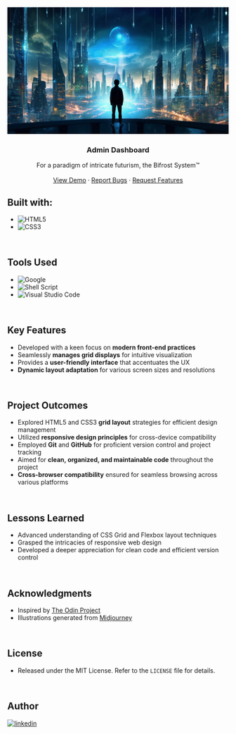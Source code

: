 <div align="center">
  <a href="https://weissey.github.io/Bifrost-Admin-Dashboard/">
      <img src="Assets/readme-landscape.png" alt="Bifrost Landscape">
  </a>
  <h3 align="center"><b>Admin Dashboard</b></h3>
  <p align="center">
    For a paradigm of intricate futurism, the Bifrost System™
    <br />
    <br />
    <a href="https://weissey.github.io/Bifrost-Admin-Dashboard/">View Demo</a>
    ·
    <a href="https://weissey.github.io/Bifrost-Admin-Dashboard/issues">Report Bugs</a>
    ·
    <a href="https://weissey.github.io/Bifrost-Admin-Dashboard/issues">Request Features</a>
  </p>
</div>

<!-- PROJECT -->
## Built with:
- ![HTML5](https://img.shields.io/badge/html5-%23E34F26.svg?style=for-the-badge&logo=html5&logoColor=white)
- ![CSS3](https://img.shields.io/badge/css3-%231572B6.svg?style=for-the-badge&logo=css3&logoColor=white)   

<br>

## Tools Used

- ![Google](https://img.shields.io/badge/google-4285F4?style=for-the-badge&logo=google&logoColor=white)   
- ![Shell Script](https://img.shields.io/badge/Terminal-%23121011.svg?style=for-the-badge&logo=gnu-bash&logoColor=white)  
- ![Visual Studio Code](https://img.shields.io/badge/Visual%20Studio%20Code-0078d7.svg?style=for-the-badge&logo=visual-studio-code&logoColor=white)  

<br>

## Key Features

- Developed with a keen focus on **modern front-end practices**
- Seamlessly **manages grid displays** for intuitive visualization
- Provides a **user-friendly interface** that accentuates the UX
- **Dynamic layout adaptation** for various screen sizes and resolutions

<br>

## Project Outcomes

- Explored HTML5 and CSS3 **grid layout** strategies for efficient design management
- Utilized **responsive design principles** for cross-device compatibility
- Employed **Git** and **GitHub** for proficient version control and project tracking
- Aimed for **clean, organized, and maintainable code** throughout the project
- **Cross-browser compatibility** ensured for seamless browsing across various platforms

<br>

## Lessons Learned

- Advanced understanding of CSS Grid and Flexbox layout techniques
- Grasped the intricacies of responsive web design
- Developed a deeper appreciation for clean code and efficient version control

<br>

<!-- ACKNOWLEDGMENTS -->
## Acknowledgments

- Inspired by [The Odin Project](https://www.theodinproject.com/)
- Illustrations generated from [Midjourney](https://www.midjourney.com/)

<br>

<!-- LICENSE -->
## License

- Released under the MIT License. Refer to the `LICENSE` file for details.

<br>

<!-- CONTACT -->
## Author

<a href="https://linkedin.com/in/kelvinchangw" target="_blank">
  <img src="https://img.shields.io/badge/linkedin:  kelvinchangw-%2300acee.svg?color=405DE6&style=for-the-badge&logo=linkedin&logoColor=white" alt=linkedin style="margin-bottom: 5px;"/>
</a>
